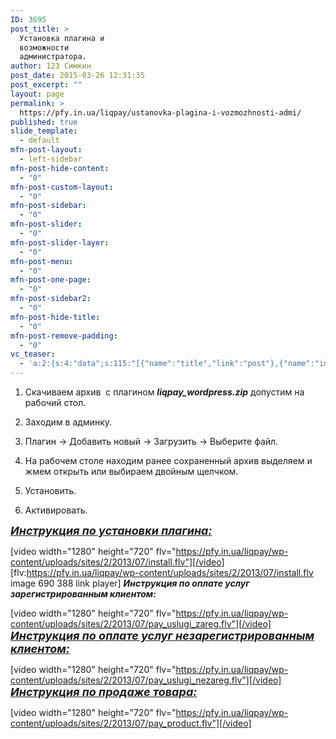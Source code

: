 ```yaml
---
ID: 3695
post_title: >
  Установка плагина и
  возможности
  администратора.
author: 123 Симкин
post_date: 2015-03-26 12:31:35
post_excerpt: ""
layout: page
permalink: >
  https://pfy.in.ua/liqpay/ustanovka-plagina-i-vozmozhnosti-admi/
published: true
slide_template:
  - default
mfn-post-layout:
  - left-sidebar
mfn-post-hide-content:
  - "0"
mfn-post-custom-layout:
  - "0"
mfn-post-sidebar:
  - "0"
mfn-post-slider:
  - "0"
mfn-post-slider-layer:
  - "0"
mfn-post-menu:
  - "0"
mfn-post-one-page:
  - "0"
mfn-post-sidebar2:
  - "0"
mfn-post-hide-title:
  - "0"
mfn-post-remove-padding:
  - "0"
vc_teaser:
  - 'a:2:{s:4:"data";s:115:"[{"name":"title","link":"post"},{"name":"image","image":"featured","link":"none"},{"name":"text","mode":"excerpt"}]";s:7:"bgcolor";s:0:"";}'
---
```

1. Скачиваем архив  с плагином <em><strong>liqpay_wordpress.zip</strong></em> допустим на рабочий стол.

1. Заходим в админку.

2. Плагин -&gt; Добавить новый -&gt; Загрузить -&gt; Выберите файл.

3. На рабочем столе находим ранее сохраненный архив выделяем и жмем открыть или выбираем двойным щелчком.

4. Установить.

5. Активировать.

<span style="font-size: large; text-decoration: underline;"><em><strong>Инструкция по установки плагина:</strong></em></span>

[video width="1280" height="720" flv="https://pfy.in.ua/liqpay/wp-content/uploads/sites/2/2013/07/install.flv"][/video]
[flv:https://pfy.in.ua/liqpay/wp-content/uploads/sites/2/2013/07/install.flv image 690 388 link player]
<em><strong>Инструкция по оплате услуг зарегистрированным клиентом:</strong></em>

[video width="1280" height="720" flv="https://pfy.in.ua/liqpay/wp-content/uploads/sites/2/2013/07/pay_uslugi_zareg.flv"][/video]
<span style="font-size: large; text-decoration: underline;"><em><strong>Инструкция по оплате услуг незарегистрированным клиентом:</strong></em></span>

[video width="1280" height="720" flv="https://pfy.in.ua/liqpay/wp-content/uploads/sites/2/2013/07/pay_uslugi_nezareg.flv"][/video]
<span style="font-size: large; text-decoration: underline;"><em><strong>Инструкция по продаже товара:</strong></em></span>

[video width="1280" height="720" flv="https://pfy.in.ua/liqpay/wp-content/uploads/sites/2/2013/07/pay_product.flv"][/video]